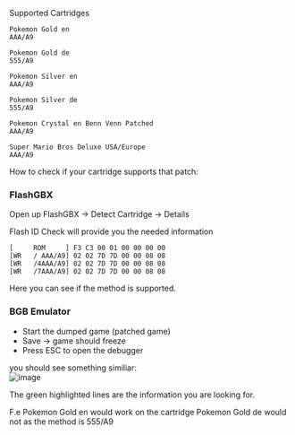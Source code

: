 Supported Cartridges
```
Pokemon Gold en
AAA/A9

Pokemon Gold de
555/A9

Pokemon Silver en
AAA/A9

Pokemon Silver de
555/A9

Pokemon Crystal en Benn Venn Patched
AAA/A9

Super Mario Bros Deluxe USA/Europe
AAA/A9
```
How to check if your cartridge supports that patch:

### FlashGBX
Open up FlashGBX -> Detect Cartridge -> Details

Flash ID Check will provide you the needed information
```
[     ROM     ] F3 C3 00 01 00 00 00 00 
[WR   / AAA/A9] 02 02 7D 7D 00 00 08 08 
[WR   /4AAA/A9] 02 02 7D 7D 00 00 08 08 
[WR   /7AAA/A9] 02 02 7D 7D 00 00 08 08
```
Here you can see if the method is supported.

### BGB Emulator
- Start the dumped game (patched game) 
- Save -> game should freeze
- Press ESC to open the debugger

you should see something similiar:\
![image](https://user-images.githubusercontent.com/2846629/160379891-e8101086-4796-4472-bad1-337c6b0dd8f3.png)


The green highlighted lines are the information you are looking for.

F.e 
Pokemon Gold en would work on the cartridge
Pokemon Gold de would not as the method is 555/A9
